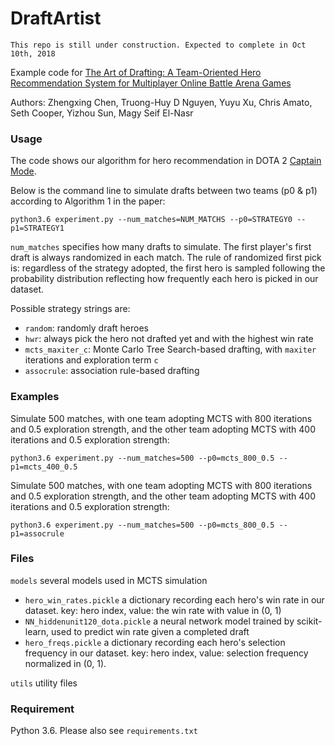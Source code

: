 # DraftArtist

`This repo is still under construction. Expected to complete in Oct 10th, 2018`

Example code for [
The Art of Drafting: A Team-Oriented Hero Recommendation System for Multiplayer Online Battle Arena Games](https://arxiv.org/abs/1806.10130)

Authors: Zhengxing Chen, Truong-Huy D Nguyen, Yuyu Xu, Chris Amato, Seth Cooper, Yizhou Sun, Magy Seif El-Nasr

### Usage
The code shows our algorithm for hero recommendation in DOTA 2 [Captain Mode](https://dota2.gamepedia.com/g00/Game_modes?i10c.encReferrer=aHR0cHM6Ly93d3cuZ29vZ2xlLmNvbS8%3D&i10c.ua=1#Captains_Mode).

Below is the command line to simulate drafts between two teams (p0 & p1) according to Algorithm 1 in the paper:  
```
python3.6 experiment.py --num_matches=NUM_MATCHS --p0=STRATEGY0 --p1=STRATEGY1 
```
`num_matches` specifies how many drafts to simulate. The first player's first draft is always randomized in each match. The rule of randomized first pick is: regardless of the strategy adopted, the first hero
is sampled following the probability distribution reflecting how frequently each hero is picked in our dataset. 

Possible strategy strings are:
* `random`: randomly draft heroes
* `hwr`: always pick the hero not drafted yet and with the highest win rate
* `mcts_maxiter_c`: Monte Carlo Tree Search-based drafting, with `maxiter` iterations and exploration term `c`
* `assocrule`: association rule-based drafting

### Examples
Simulate 500 matches, with one team adopting MCTS with 800 iterations and 0.5 exploration strength, and the other team adopting MCTS with 400 iterations and 0.5 exploration strength:
```
python3.6 experiment.py --num_matches=500 --p0=mcts_800_0.5 --p1=mcts_400_0.5 
```

Simulate 500 matches, with one team adopting MCTS with 800 iterations and 0.5 exploration strength, and the other team adopting MCTS with 400 iterations and 0.5 exploration strength:
```
python3.6 experiment.py --num_matches=500 --p0=mcts_800_0.5 --p1=assocrule 
```

### Files
`models` several models used in MCTS simulation

* `hero_win_rates.pickle` a dictionary recording each hero's win rate in our dataset. key: hero index, value: the win rate with value in (0, 1)
* `NN_hiddenunit120_dota.pickle` a neural network model trained by scikit-learn, used to predict win rate given a completed draft
* `hero_freqs.pickle` a dictionary recording each hero's selection frequency in our dataset. key: hero index, value: selection frequency normalized in (0, 1).

`utils` utility files

### Requirement

Python 3.6. Please also see `requirements.txt`